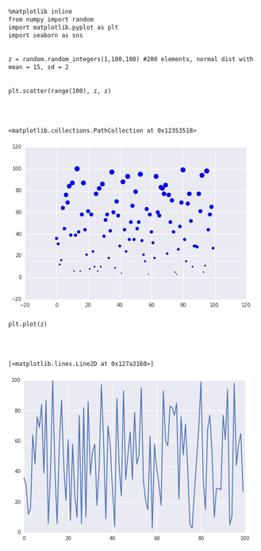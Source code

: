     %matplotlib inline
    from numpy import random
    import matplotlib.pyplot as plt
    import seaborn as sns


    z = random.random_integers(1,100,100) #200 elements, normal dist with mean = 15, sd = 2


    plt.scatter(range(100), z, z)




    <matplotlib.collections.PathCollection at 0x12353518>




![png](sampleScatter_files/sampleScatter_2_1.png)



    plt.plot(z)




    [<matplotlib.lines.Line2D at 0x127a3160>]




![png](sampleScatter_files/sampleScatter_3_1.png)

